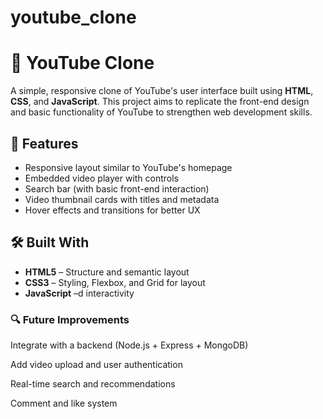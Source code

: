 # youtube_clone
# 🎥 YouTube Clone

A simple, responsive clone of YouTube's user interface built using **HTML**, **CSS**, and **JavaScript**. This project aims to replicate the front-end design and basic functionality of YouTube to strengthen web development skills.

## 🚀 Features

- Responsive layout similar to YouTube's homepage
- Embedded video player with controls
- Search bar (with basic front-end interaction)
- Video thumbnail cards with titles and metadata
- Hover effects and transitions for better UX

## 🛠️ Built With

- **HTML5** – Structure and semantic layout
- **CSS3** – Styling, Flexbox, and Grid for layout
- **JavaScript** –d interactivity

### 🔍 Future Improvements
Integrate with a backend (Node.js + Express + MongoDB)

Add video upload and user authentication

Real-time search and recommendations

Comment and like system
